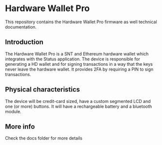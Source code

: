 # Hardware Wallet Pro

This repository contains the Hardware Wallet Pro firmware as well technical documentation.

## Introduction

The Hardware Wallet Pro is a SNT and Ethereum hardware wallet which integrates with the Status application. The device is responsible for generating a HD wallet and for signing transactions in a way that the keys never leave the hardware wallet. It provides 2FA by requiring a PIN to sign transactions.

## Physical characteristics

The device will be credit-card sized, have a custom segmented LCD and one (or more) buttons. It will have a rechargeable battery and a bluetooth module.

## More info

Check the docs folder for more details